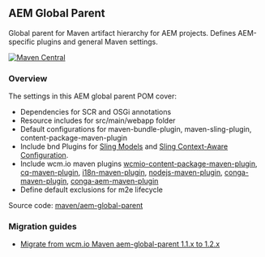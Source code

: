 ## AEM Global Parent

Global parent for Maven artifact hierarchy for AEM projects. Defines AEM-specific plugins and general Maven settings.

[![Maven Central](https://maven-badges.herokuapp.com/maven-central/io.wcm.maven/io.wcm.maven.aem-global-parent/badge.svg)](https://maven-badges.herokuapp.com/maven-central/io.wcm.maven/io.wcm.maven.aem-global-parent)


### Overview

The settings in this AEM global parent POM cover:

* Dependencies for SCR and OSGi annotations
* Resource includes for src/main/webapp folder
* Default configurations for maven-bundle-plugin, maven-sling-plugin, content-package-maven-plugin
* Include bnd Plugins for 
  [Sling Models](https://sling.apache.org/documentation/bundles/models.html)
  and [Sling Context-Aware Configuration](https://sling.apache.org/documentation/bundles/context-aware-configuration/context-aware-configuration.html).
* Include wcm.io maven plugins [wcmio-content-package-maven-plugin](plugins/wcmio-content-package-maven-plugin/),
  [cq-maven-plugin](plugins/cq-maven-plugin/),
  [i18n-maven-plugin](plugins/i18n-maven-plugin/),
  [nodejs-maven-plugin](plugins/nodejs-maven-plugin/),
  [conga-maven-plugin](http://devops.wcm.io/conga/),
  [conga-aem-maven-plugin](http://devops.wcm.io/conga/plugins/aem/)
* Define default exclusions for m2e lifecycle

Source code: [maven/aem-global-parent](https://github.com/wcm-io/wcm-io-tooling/tree/develop/maven/aem-global-parent)

### Migration guides

* [Migrate from wcm.io Maven aem-global-parent 1.1.x to 1.2.x](https://wcm-io.atlassian.net/wiki/x/7dELAw)
